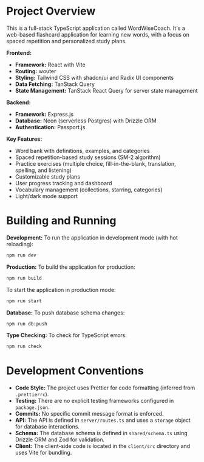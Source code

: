 # Project Overview

This is a full-stack TypeScript application called WordWiseCoach. It's a web-based flashcard application for learning new words, with a focus on spaced repetition and personalized study plans.

**Frontend:**
- **Framework:** React with Vite
- **Routing:** wouter
- **Styling:** Tailwind CSS with shadcn/ui and Radix UI components
- **Data Fetching:** TanStack Query
- **State Management:** TanStack React Query for server state management

**Backend:**
- **Framework:** Express.js
- **Database:** Neon (serverless Postgres) with Drizzle ORM
- **Authentication:** Passport.js

**Key Features:**
- Word bank with definitions, examples, and categories
- Spaced repetition-based study sessions (SM-2 algorithm)
- Practice exercises (multiple choice, fill-in-the-blank, translation, spelling, and listening)
- Customizable study plans
- User progress tracking and dashboard
- Vocabulary management (collections, starring, categories)
- Light/dark mode support

# Building and Running

**Development:**
To run the application in development mode (with hot reloading):
```bash
npm run dev
```

**Production:**
To build the application for production:
```bash
npm run build
```
To start the application in production mode:
```bash
npm run start
```

**Database:**
To push database schema changes:
```bash
npm run db:push
```

**Type Checking:**
To check for TypeScript errors:
```bash
npm run check
```

# Development Conventions

- **Code Style:** The project uses Prettier for code formatting (inferred from `.prettierrc`).
- **Testing:** There are no explicit testing frameworks configured in `package.json`.
- **Commits:** No specific commit message format is enforced.
- **API:** The API is defined in `server/routes.ts` and uses a `storage` object for database interactions.
- **Schema:** The database schema is defined in `shared/schema.ts` using Drizzle ORM and Zod for validation.
- **Client:** The client-side code is located in the `client/src` directory and uses Vite for bundling.